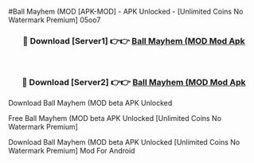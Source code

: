 #Ball Mayhem (MOD [APK-MOD] - APK Unlocked - [Unlimited Coins No Watermark Premium] 05oo7



<div align="center">

<h3>🔴 Download [Server1] 👉👉 <a href="https://momento.my/?title=Ball_Mayhem_(MOD">Ball Mayhem (MOD Mod Apk</a></h3><br>

<h3>🔴 Download [Server2] 👉👉 <a href="https://momento.my/?title=Ball_Mayhem_(MOD">Ball Mayhem (MOD Mod Apk</a></h3>
</div>



Download Ball Mayhem (MOD beta APK Unlocked

Free Ball Mayhem (MOD beta APK Unlocked [Unlimited Coins No Watermark Premium]

Download Ball Mayhem (MOD beta APK Unlocked [Unlimited Coins No Watermark Premium] Mod For Android
